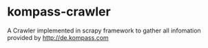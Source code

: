 # kompass-crawler
A Crawler implemented in scrapy framework to gather all infomation provided by http://de.kompass.com
